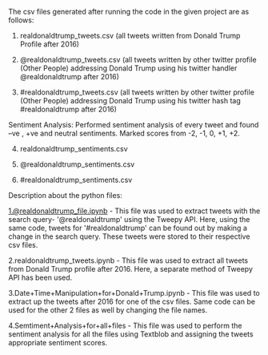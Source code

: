 The csv files generated after running the code in the given project are as follows:

1.	realdonaldtrump_tweets.csv (all tweets written from Donald Trump Profile after 2016)

2.	@realdonaldtrump_tweets.csv (all tweets written by other twitter profile (Other People) addressing Donald Trump using his twitter handler @realdonaldtrump after 2016)

3.	#realdonaldtrump_tweets.csv (all tweets written by other twitter profile (Other People) addressing Donald Trump using his twitter hash tag #realdonaldtrump after 2016)

Sentiment Analysis: Performed sentiment analysis of every tweet and found –ve , +ve and neutral sentiments. Marked scores from -2, -1, 0, +1, +2.

4.	realdonaldtrump_sentiments.csv

5.	@realdonaldtrump_sentiments.csv

6.	#realdonaldtrump_sentiments.csv

Description about the python files:

1.@realdonaldtrump_file.ipynb - This file was used to extract tweets with the search query- '@realdonaldtrump' using the Tweepy API. Here, using the same code, tweets for '#realdonaldtrump' can be found out by making a change in the search query. These tweets were stored to their respective csv files.

2.realdonaldtrump_tweets.ipynb - This file was used to extract all tweets from Donald Trump profile after 2016. Here, a separate method of Tweepy API has been used.

3.Date+Time+Manipulation+for+Donald+Trump.ipynb - This file was used to extract up the tweets after 2016 for one of the csv files. Same code can be used for the other 2 files as well by changing the file names.

4.Semtiment+Analysis+for+all+files - This file was used to perform the sentiment analysis for all the files using Textblob and assigning the tweets appropriate sentiment scores.


